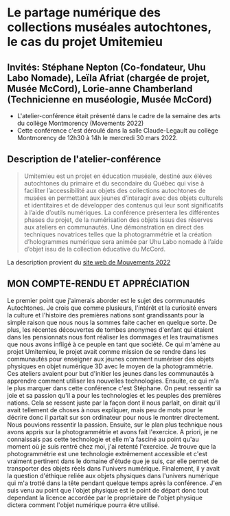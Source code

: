 # Le partage numérique des collections muséales autochtones, le cas du projet Umitemieu

## Invités: Stéphane Nepton (Co-fondateur, Uhu Labo Nomade), Leïla Afriat (chargée de projet, Musée McCord), Lorie-anne Chamberland (Technicienne en muséologie, Musée McCord)

 - L'atelier-conférence était présenté dans le cadre de la semaine des arts du collège Montmorency (Movements 2022)
 - Cette conférence c'est déroulé dans la salle Claude-Legault au collège Montmorency de 12h30 à 14h le mercredi 30 mars 2022.

## Description de l'atelier-conférence
> Umitemieu est un projet en éducation muséale, destiné aux élèves autochtones du primaire et du secondaire du Québec qui vise à faciliter l’accessibilité aux objets des collections autochtones de musées en permettant aux jeunes d’interagir avec des objets culturels et identitaires et de développer des contenus qui leur sont significatifs à l’aide d’outils numériques. La conférence présentera les différentes phases du projet, de la numérisation des objets issus des réserves aux ateliers en communautés. Une démonstration en direct des techniques novatrices telles que la photogrammétrie et la création d’hologrammes numérique sera animée par Uhu Labo nomade à l’aide d’objet issu de la collection éducative du McCord.

La description provient du [site web de Mouvements 2022](https://www.cmontmorency.qc.ca/etudiants/vie-etudiante/evenements/semaine-des-arts/semaine-des-arts-2022/programmation/)

## MON COMPTE-RENDU ET APPRÉCIATION

Le premier point que j'aimerais aborder est le sujet des communautés Autochtones. Je crois que comme plusieurs, l'intérêt et la curiosité envers la culture et l'histoire des premières nations sont grandissants pour la simple raison que nous nous la sommes faite cacher en quelque sorte. De plus, les récentes découvertes de tombes anonymes d'enfant qui étaient dans les pensionnats nous font réaliser les dommages et les traumatismes que nous avons infligé à ce peuple en tant que société. Ce qui m'amène au projet Umitemieu, le projet avait comme mission de se rendre dans les communautés pour enseigner aux jeunes comment numériser des objets physiques en objet numérique 3D avec le moyen de la photogrammétrie. Ces ateliers avaient pour but d'initier les jeunes dans les communautés à apprendre comment utiliser les nouvelles technologies. Ensuite, ce qui m'a le plus marquer dans cette conférence c'est Stéphane. On peut ressentir sa joie et sa passion qu'il a pour les technologies et les peuples des premières nations. Cela se ressent juste par la façon dont il nous parlait, on dirait qu'il avait tellement de choses à nous expliquer, mais peu de mots pour le décrire donc il partait sur son ordinateur pour nous le montrer directement. Nous pouvions ressentir la passion. Ensuite, sur le plan plus technique nous avons appris sur la photogrammétrie et avons fait l'exercice. A priori, je ne connaissais pas cette technologie et elle m'a fasciné au point qu'au moment où je suis rentré chez moi, j'ai retenté l'exercice. Je trouve que la photogrammétrie est une technologie extrêmement accessible et c'est vraiment pertinent dans le domaine d'étude que je suis, car elle permet de transporter des objets réels dans l'univers numérique. Finalement, il y avait la question d'éthique reliée aux objets physiques dans l'univers numérique qui m'a trotté dans la tête pendant quelque temps après la conférence. J'en suis venu au point que l'objet physique est le point de départ donc tout dependant la licence accordée par le propriétaire de l'objet physique dictera comment l'objet numérique pourra être utilisé.
